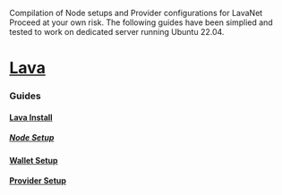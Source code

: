 Compilation of Node setups and Provider configurations for LavaNet
Proceed at your own risk.
The following guides have been simplied and tested to work on dedicated server running Ubuntu 22.04.

# [Lava](https://docs.lavanet.xyz/about/)

### Guides
#### [Lava Install](https://github.com/zachzwei/z4ch-nodes/blob/main/lava/install-lava.md)

##### [Node Setup](https://github.com/zachzwei/z4ch-nodes/blob/main/lava/lava-node-manual-cosmovisor.md)

#### [Wallet Setup](https://github.com/zachzwei/z4ch-nodes/blob/main/lava/lava-wallet.md)

#### [Provider Setup](https://github.com/zachzwei/z4ch-nodes/blob/main/lava/lava-provider-tls.md)
